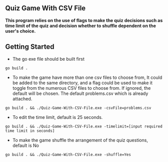 ## Quiz Game With CSV File

**This program relies on the use of flags to make the quiz decisions such as time limit of the quiz and decision whether to shuffle dependent on the user's choice.**

## Getting Started

- The go exe file should be built first
```
go build .
```

- To make the game have more than one csv files to choose from, It could be added to the same directory, and a flag could be used to make it toggle from the numerous CSV files to choose from. If ignored, the default will be chosen. The default problems.csv which is already attached.

```
go build . && ./Quiz-Game-With-CSV-File.exe -csvFile=problems.csv
``` 

- To edit the time limit, default is 25 seconds.
```
go build . && ./Quiz-Game-With-CSV-File.exe -timelimit=[input required time limit in seconds]
```

- To make the game shuffle the arrangement of the quiz questions, default is No
```
go build . && ./Quiz-Game-With-CSV-File.exe -shuffle=Yes
```